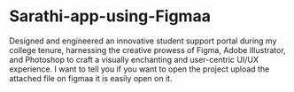 # Sarathi-app-using-Figmaa
Designed and engineered an innovative student support portal during my college tenure, harnessing the creative prowess of Figma, Adobe Illustrator, and Photoshop to craft a visually enchanting and user-centric UI/UX experience. I want to tell you if you want to open the project upload the attached file on figmaa it is easily open on it.
